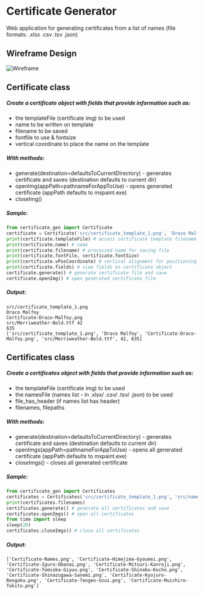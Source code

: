 # Certificate Generator
Web application for generating certificates from a list of names (file formats: .xlsx .csv .tsv .json)

## Wireframe Design
![Wireframe](https://github.com/yulyen/certificate_generator/blob/LAdevelop/wireframe.png)

## Certificate class
##### Create a certificate object with fields that provide information such as:
* the templateFile (certificate img) to be used
* name to be written on template
* filename to be saved
* fontfile to use & fontsize
* vertical coordinate to place the name on the template
##### With methods:
* generate(destination=defaultsToCurrentDirectory) - generates certificate and saves (destination defaults to current dir)
* openImg(appPath=pathnameForAppToUse) - opens generated certificate (appPath defaults to mspaint.exe)
* closeImg()
##### Sample:
```python
from certificate_gen import Certificate
certificate = Certificate('src/certificate_template_1.png', 'Draco Malfoy') # create a Certificate object
print(certificate.templateFile) # access certificate template filename
print(certificate.name) # name
print(certificate.filename) # processed name for saving file
print(certificate.fontFile, certificate.fontSize)
print(certificate.vPosCoordinate) # vertical alignment for positioning name into template
print(certificate.fields) # view fields on certificate object
certificate.generate() # generate certificate file and save
certificate.openImg() # open generated certificate file
```
##### Output:
```
src/certificate_template_1.png
Draco Malfoy
Certificate-Draco-Malfoy.png
src/Merriweather-Bold.ttf 42
635
['src/certificate_template_1.png', 'Draco Malfoy', 'Certificate-Draco-Malfoy.png', 'src/Merriweather-Bold.ttf', 42, 635]
```

## Certificates class
##### Create a certificates object with fields that provide information such as:
* the templateFile (certificate img) to be used
* the namesFile (names list - in .xlsx/ .csv/ .tsv/ .json) to be used 
* file_has_header (if names list has header)
* filenames, filepaths
##### With methods:
* generate(destination=defaultsToCurrentDirectory) - generates certificate and saves (destination defaults to current dir)
* openImgs(appPath=pathnameForAppToUse) - opens all generated certificate (appPath defaults to mspaint.exe)
* closeImgs() - closes all generated certificate
##### Sample:
```python
from certificate_gen import Certificates
certificates = Certificates('src/certificate_template_1.png', 'src/names_1.xlsx')  # create a Certificates object
print(certificates.filenames)
certificates.generate() # generate all certificates and save
certificates.openImgs() # open all certificates
from time import sleep
sleep(20)
certificates.closeImgs() # close all certificates
```
##### Output:
```
['Certificate-Names.png', 'Certificate-Himejima-Gyoumei.png', 'Certificate-Iguro-Obanai.png', 'Certificate-Mitsuri-Kanroji.png', 'Certificate-Tomioka-Giyuu.png', 'Certificate-Shinobu-Kocho.png', 'Certificate-Shinazugawa-Sanemi.png', 'Certificate-Kyojuro-Rengoku.png', 'Certificate-Tengen-Uzui.png', 'Certificate-Muichiro-Tokito.png']
```
